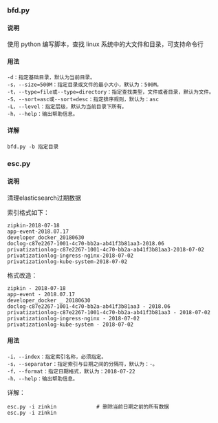 ### bfd.py 

#### 说明
使用 python 编写脚本，查找 linux 系统中的大文件和目录，可支持命令行


#### 用法
```angular2html
-d：指定基础目录，默认为当前目录。
-s，--size=500M：指定目录或文件的最小大小，默认为：500M。
-t，--type=file或--type=directory：指定查找类型，文件或者目录，默认为文件。
-S，--sort=asc或--sort=desc：指定排序规则，默认为：asc
-L，--level：指定层级，默认为当前目录下所有。
-h，--help：输出帮助信息。
```
#### 详解
```angular2html
bfd.py -b 指定目录 

```


### esc.py

#### 说明
清理elasticsearch过期数据

索引格式如下：
```angular2html
zipkin-2018-07-18
app-event-2018.07.17
developer_docker_20180630
doclog-c87e2267-1001-4c70-bb2a-ab41f3b81aa3-2018.06
privatizationlog-c87e2267-1001-4c70-bb2a-ab41f3b81aa3-2018-07-02
privatizationlog-ingress-nginx-2018-07-02
privatizationlog-kube-system-2018-07-02
```
格式改造：
```angular2html
zipkin - 2018-07-18
app-event - 2018.07.17
developer_docker _ 20180630
doclog-c87e2267-1001-4c70-bb2a-ab41f3b81aa3 - 2018.06
privatizationlog-c87e2267-1001-4c70-bb2a-ab41f3b81aa3 - 2018-07-02
privatizationlog-ingress-nginx - 2018-07-02
privatizationlog-kube-system - 2018-07-02
```


#### 用法
```angular2html
-i，--index：指定索引名称，必须指定。
-s，--separator：指定索引与日期之间的分隔符，默认为：-。
-f，--format：指定日期格式，默认为：2018-07-22
-h，--help：输出帮助信息。
```

详解：
```angular2html
esc.py -i zinkin             # 删除当前日期之前的所有数据
esc.py -i zinkin 
```